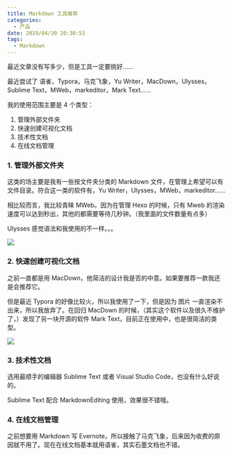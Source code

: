 ```yaml
---
title: Markdown 工具推荐
categories:
  - 产品
date: 2019/04/30 20:30:53
tags:
  - Markdown
---
```


最近文章没有写多少，但是工具一定要挑好……

最近尝试了 语雀，Typora，马克飞象，Yu Writer，MacDown，Ulysses，Sublime Text，MWeb，markeditor，Mark Text……

我的使用范围主要是 4 个类型：

1. 管理外部文件夹
2. 快速创建可视化文档
3. 技术性文档
4. 在线文档管理

### 1. 管理外部文件夹

这类的场主要是我有一些按文件夹分类的 Markdown 文件，在管理上希望可以有文件目录。符合这一类的软件有，Yu Writer，Ulysses，MWeb，markeditor……

相比较而言，我比较青睐 MWeb。因为在管理 Hexo 的时候，只有 Mweb 的渲染速度可以达到秒出，其他的都需要等待几秒钟。（我里面的文件数量有点多）

Ulysses 感觉语法和我使用的不一样。。。

![](http://pics.naaln.com/blog/2019-04-30-024235.jpg-basicBlog)

### 2. 快速创建可视化文档

之前一直都是用 MacDown，他简洁的设计我是否的中意。如果要推荐一款我还是会推荐它。

但是最近 Typora 的好像比较火，所以我使用了一下，但是因为 图片 一直渲染不出来，所以我放弃了。在回归 MacDown 的时候，（其实这个软件以及很久不维护了，）发现了另一块开源的软件 Mark Text，目前正在使用中，也是很简洁的类型。

![](http://pics.naaln.com/blog/2019-04-30-024214.jpg-basicBlog)

### 3. 技术性文档

选用最顺手的编辑器 Sublime Text 或者 Visual Studio Code，也没有什么好说的。

Sublime Text 配合 MarkdownEditing 使用，效果很不错哦。

### 4. 在线文档管理

之前想要用 Markdown 写 Evernote，所以接触了马克飞象，后来因为收费的原因就不用了。现在在线文档基本就用语雀，其实石墨文档也不错。
